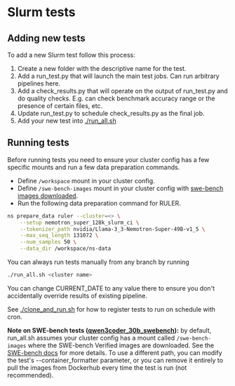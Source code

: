 # Slurm tests

## Adding new tests

To add a new Slurm test follow this process:
1. Create a new folder with the descriptive name for the test.
2. Add a run_test.py that will launch the main test jobs. Can run arbitrary pipelines here.
3. Add a check_results.py that will operate on the output of run_test.py and do quality checks. E.g. can check benchmark accuracy range or the presence of certain files, etc.
4. Update run_test.py to schedule check_results.py as the final job.
5. Add your new test into [./run_all.sh](./run_all.sh)

## Running tests

Before running tests you need to ensure your cluster config has a few specific mounts and run a few data preparation commands.

- Define `/workspace` mount in your cluster config.
- Define `/swe-bench-images` mount in your cluster config with [swe-bench images downloaded]((https://nvidia.github.io/NeMo-Skills/evaluation/code/#data-preparation)).
- Run the following data preparation command for RULER.

```bash
ns prepare_data ruler --cluster=<> \
    --setup nemotron_super_128k_slurm_ci \
    --tokenizer_path nvidia/Llama-3_3-Nemotron-Super-49B-v1_5 \
    --max_seq_length 131072 \
    --num_samples 50 \
    --data_dir /workspace/ns-data
```

You can always run tests manually from any branch by running

```bash
./run_all.sh <cluster name>
```

You can change CURRENT_DATE to any value there to ensure you don't
accidentally override results of existing pipeline.

See [./clone_and_run.sh](./clone_and_run.sh) for how to register tests to run on schedule with cron.

**Note on SWE-bench tests ([qwen3coder_30b_swebench](qwen3coder_30b_swebench)):** by default, run_all.sh assumes your cluster config has a mount called `/swe-bench-images` where the SWE-bench Verified images are downloaded. See the [SWE-bench docs](https://nvidia.github.io/NeMo-Skills/evaluation/code/#data-preparation) for more details. To use a different path, you can modify the test's --container_formatter parameter, or you can remove it entirely to pull the images from Dockerhub every time the test is run (not recommended).

